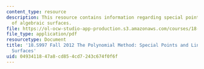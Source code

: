 ```yaml
---
content_type: resource
description: This resource contains information regarding special points and lines
  of algebraic surfaces.
file: https://ol-ocw-studio-app-production.s3.amazonaws.com/courses/18-s997-the-polynomial-method-fall-2012/0493411847a8cd854cd7243c674f0f6f_MIT18_S997F12_lec14.pdf
file_type: application/pdf
resourcetype: Document
title: '18.S997 Fall 2012 The Polynomial Method: Special Points and Lines of Algebraic
  Surfaces'
uid: 04934118-47a8-cd85-4cd7-243c674f0f6f
---
```

